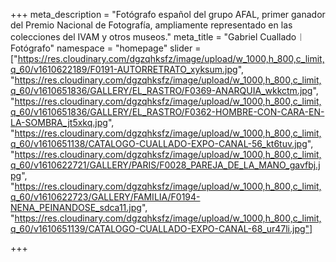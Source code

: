 +++
meta_description = "Fotógrafo español del grupo AFAL, primer ganador del Premio Nacional de Fotografía, ampliamente representado en las colecciones del IVAM y otros museos."
meta_title = "Gabriel Cuallado︱Fotógrafo"
namespace = "homepage"
slider = ["https://res.cloudinary.com/dgzqhksfz/image/upload/w_1000,h_800,c_limit,q_60/v1610622189/F0191-AUTORRETRATO_xyksum.jpg", "https://res.cloudinary.com/dgzqhksfz/image/upload/w_1000,h_800,c_limit,q_60/v1610651836/GALLERY/EL_RASTRO/F0369-ANARQUIA_wkkctm.jpg", "https://res.cloudinary.com/dgzqhksfz/image/upload/w_1000,h_800,c_limit,q_60/v1610651836/GALLERY/EL_RASTRO/F0362-HOMBRE-CON-CARA-EN-LA-SOMBRA_jt5xkq.jpg", "https://res.cloudinary.com/dgzqhksfz/image/upload/w_1000,h_800,c_limit,q_60/v1610651138/CATALOGO-CUALLADO-EXPO-CANAL-56_kt6tuv.jpg", "https://res.cloudinary.com/dgzqhksfz/image/upload/w_1000,h_800,c_limit,q_60/v1610622721/GALLERY/PARIS/F0028_PAREJA_DE_LA_MANO_gavfbj.jpg", "https://res.cloudinary.com/dgzqhksfz/image/upload/w_1000,h_800,c_limit,q_60/v1610622723/GALLERY/FAMILIA/F0194-NENA_PEINANDOSE_sdca11.jpg", "https://res.cloudinary.com/dgzqhksfz/image/upload/w_1000,h_800,c_limit,q_60/v1610651139/CATALOGO-CUALLADO-EXPO-CANAL-68_ur47li.jpg"]

+++
